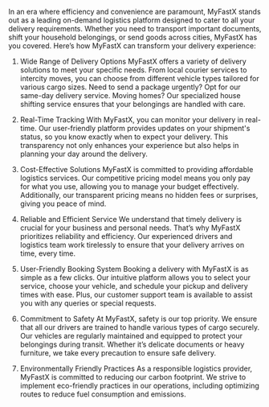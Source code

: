In an era where efficiency and convenience are paramount, MyFastX stands out as a leading on-demand logistics platform designed to cater to all your delivery requirements. Whether you need to transport important documents, shift your household belongings, or send goods across cities, MyFastX has you covered. Here’s how MyFastX can transform your delivery experience:

1. Wide Range of Delivery Options
MyFastX offers a variety of delivery solutions to meet your specific needs. From local courier services to intercity moves, you can choose from different vehicle types tailored for various cargo sizes. Need to send a package urgently? Opt for our same-day delivery service. Moving homes? Our specialized house shifting service ensures that your belongings are handled with care.

2. Real-Time Tracking
With MyFastX, you can monitor your delivery in real-time. Our user-friendly platform provides updates on your shipment's status, so you know exactly when to expect your delivery. This transparency not only enhances your experience but also helps in planning your day around the delivery.

3. Cost-Effective Solutions
MyFastX is committed to providing affordable logistics services. Our competitive pricing model means you only pay for what you use, allowing you to manage your budget effectively. Additionally, our transparent pricing means no hidden fees or surprises, giving you peace of mind.

4. Reliable and Efficient Service
We understand that timely delivery is crucial for your business and personal needs. That’s why MyFastX prioritizes reliability and efficiency. Our experienced drivers and logistics team work tirelessly to ensure that your delivery arrives on time, every time.

5. User-Friendly Booking System
Booking a delivery with MyFastX is as simple as a few clicks. Our intuitive platform allows you to select your service, choose your vehicle, and schedule your pickup and delivery times with ease. Plus, our customer support team is available to assist you with any queries or special requests.

6. Commitment to Safety
At MyFastX, safety is our top priority. We ensure that all our drivers are trained to handle various types of cargo securely. Our vehicles are regularly maintained and equipped to protect your belongings during transit. Whether it’s delicate documents or heavy furniture, we take every precaution to ensure safe delivery.

7. Environmentally Friendly Practices
As a responsible logistics provider, MyFastX is committed to reducing our carbon footprint. We strive to implement eco-friendly practices in our operations, including optimizing routes to reduce fuel consumption and emissions.
